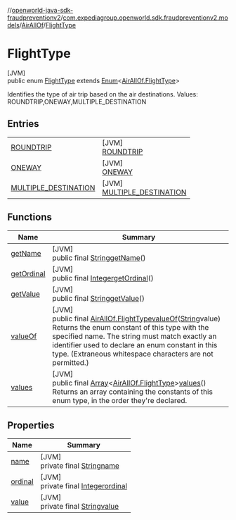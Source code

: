 //[openworld-java-sdk-fraudpreventionv2](../../../../index.md)/[com.expediagroup.openworld.sdk.fraudpreventionv2.models](../../index.md)/[AirAllOf](../index.md)/[FlightType](index.md)

# FlightType

[JVM]\
public enum [FlightType](index.md) extends [Enum](https://docs.oracle.com/javase/8/docs/api/java/lang/Enum.html)&lt;[AirAllOf.FlightType](index.md)&gt;

Identifies the type of air trip based on the air destinations. Values: ROUNDTRIP,ONEWAY,MULTIPLE_DESTINATION

## Entries

| | |
|---|---|
| [ROUNDTRIP](-r-o-u-n-d-t-r-i-p/index.md) | [JVM]<br>[ROUNDTRIP](-r-o-u-n-d-t-r-i-p/index.md) |
| [ONEWAY](-o-n-e-w-a-y/index.md) | [JVM]<br>[ONEWAY](-o-n-e-w-a-y/index.md) |
| [MULTIPLE_DESTINATION](-m-u-l-t-i-p-l-e_-d-e-s-t-i-n-a-t-i-o-n/index.md) | [JVM]<br>[MULTIPLE_DESTINATION](-m-u-l-t-i-p-l-e_-d-e-s-t-i-n-a-t-i-o-n/index.md) |

## Functions

| Name | Summary |
|---|---|
| [getName](index.md#-81225713%2FFunctions%2F-1883119931) | [JVM]<br>public final [String](https://docs.oracle.com/javase/8/docs/api/java/lang/String.html)[getName](index.md#-81225713%2FFunctions%2F-1883119931)() |
| [getOrdinal](index.md#2040668367%2FFunctions%2F-1883119931) | [JVM]<br>public final [Integer](https://docs.oracle.com/javase/8/docs/api/java/lang/Integer.html)[getOrdinal](index.md#2040668367%2FFunctions%2F-1883119931)() |
| [getValue](get-value.md) | [JVM]<br>public final [String](https://docs.oracle.com/javase/8/docs/api/java/lang/String.html)[getValue](get-value.md)() |
| [valueOf](value-of.md) | [JVM]<br>public final [AirAllOf.FlightType](index.md)[valueOf](value-of.md)([String](https://docs.oracle.com/javase/8/docs/api/java/lang/String.html)value)<br>Returns the enum constant of this type with the specified name. The string must match exactly an identifier used to declare an enum constant in this type. (Extraneous whitespace characters are not permitted.) |
| [values](values.md) | [JVM]<br>public final [Array](https://kotlinlang.org/api/latest/jvm/stdlib/kotlin/-array/index.html)&lt;[AirAllOf.FlightType](index.md)&gt;[values](values.md)()<br>Returns an array containing the constants of this enum type, in the order they're declared. |

## Properties

| Name | Summary |
|---|---|
| [name](../../-verification-type/_3_-d-s/index.md#-372974862%2FProperties%2F-1883119931) | [JVM]<br>private final [String](https://docs.oracle.com/javase/8/docs/api/java/lang/String.html)[name](../../-verification-type/_3_-d-s/index.md#-372974862%2FProperties%2F-1883119931) |
| [ordinal](../../-verification-type/_3_-d-s/index.md#-739389684%2FProperties%2F-1883119931) | [JVM]<br>private final [Integer](https://docs.oracle.com/javase/8/docs/api/java/lang/Integer.html)[ordinal](../../-verification-type/_3_-d-s/index.md#-739389684%2FProperties%2F-1883119931) |
| [value](-m-u-l-t-i-p-l-e_-d-e-s-t-i-n-a-t-i-o-n/index.md#-2028998104%2FProperties%2F-1883119931) | [JVM]<br>private final [String](https://docs.oracle.com/javase/8/docs/api/java/lang/String.html)[value](-m-u-l-t-i-p-l-e_-d-e-s-t-i-n-a-t-i-o-n/index.md#-2028998104%2FProperties%2F-1883119931) |
